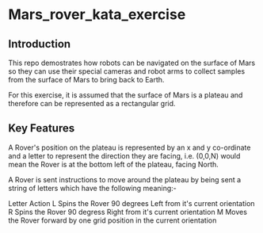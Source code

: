 # Mars_rover_kata_exercise

## Introduction

This repo demostrates how robots can be navigated on the surface of Mars so they can use their special cameras
and robot arms to collect samples from the surface of Mars to bring back to Earth.

For this exercise, it is assumed that the surface of Mars is a plateau and therefore can be represented as a 
rectangular grid.

## Key Features

A Rover's position on the plateau is represented by an x and y co-ordinate and a letter to represent the direction 
they are facing, i.e. (0,0,N) would mean the Rover is at the bottom left of the plateau, facing North.

A Rover is sent instructions to move around the plateau by being sent a string of letters which have the following 
meaning:-

Letter      Action
L           Spins the Rover 90 degrees Left from it's current orientation
R           Spins the Rover 90 degress Right from it's current orientation
M           Moves the Rover forward by one grid position in the current orientation
